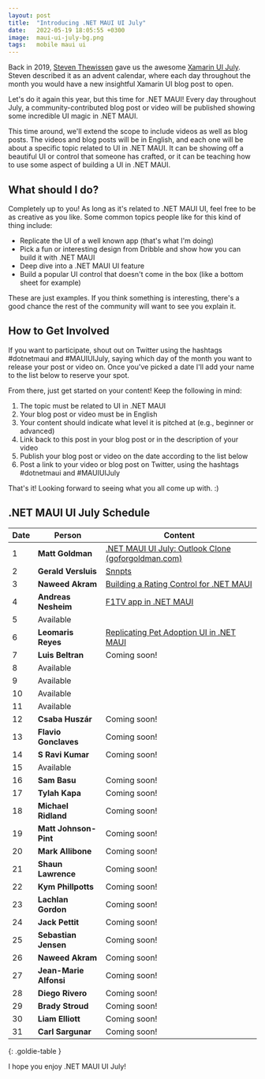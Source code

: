 ```yaml
---
layout: post
title:  "Introducing .NET MAUI UI July"
date:   2022-05-19 18:05:55 +0300
image:  maui-ui-july-bg.png
tags:   mobile maui ui
---
```


Back in 2019, [Steven Thewissen](https://thewissen.io/) gave us the awesome [Xamarin UI July](https://thewissen.io/introducing-xamarin-ui-july/). Steven described it as an advent calendar, where each day throughout the month you would have a new insightful Xamarin UI blog post to open.

Let's do it again this year, but this time for .NET MAUI! Every day throughout July, a community-contributed blog post or video will be published showing some incredible UI magic in .NET MAUI. 

This time around, we'll extend the scope to include videos as well as blog posts. The videos and blog posts will be in English, and each one will be about a specific topic related to UI in .NET MAUI. It can be showing off a beautiful UI or control that someone has crafted, or it can be teaching how to use some aspect of building a UI in .NET MAUI.

## What should I do?
Completely up to you! As long as it's related to .NET MAUI UI, feel free to be as creative as you like. Some common topics people like for this kind of thing include:

* Replicate the UI of a well known app (that's what I'm doing)
* Pick a fun or interesting design from Dribble and show how you can build it with .NET MAUI
* Deep dive into a .NET MAUI UI feature
* Build a popular UI control that doesn't come in the box (like a bottom sheet for example)

These are just examples. If you think something is interesting, there's a good chance the rest of the community will want to see you explain it.


## How to Get Involved
If you want to participate, shout out on Twitter using the hashtags #dotnetmaui and #MAUIUIJuly, saying which day of the month you want to release your post or video on. Once you've picked a date I'll add your name to the list below to reserve your spot.

From there, just get started on your content! Keep the following in mind:

1. The topic must be related to UI in .NET MAUI
2. Your blog post or video must be in English
3. Your content should indicate what level it is pitched at (e.g., beginner or advanced)
4. Link back to this post in your blog post or in the description of your video
5. Publish your blog post or video on the date according to the list below
6. Post a link to your video or blog post on Twitter, using the hashtags #dotnetmaui and #MAUIUIJuly

That's it! Looking forward to seeing what you all come up with. :)

## .NET MAUI UI July Schedule

| Date | Person             | Content                                                                                                       |
| ---- | ------------------ | ------------------------------------------------------------------------------------------------------------- |
| 1    | **Matt Goldman**       | [.NET MAUI UI July: Outlook Clone (goforgoldman.com)](https://goforgoldman.com/2022/06/30/outlook-clone.html) |
| 2    | **Gerald Versluis**    | [Snnpts](https://www.snppts.dev/)                                                                                                           |
| 3    | **Naweed Akram**          |     [Building a Rating Control for .NET MAUI](https://blogs.xgenoapps.com/post/2022/07/03/rating-view-maui)                                                                                                          |
| 4    | **Andreas Nesheim**    | [F1TV app in .NET MAUI](https://www.andreasnesheim.no/maui-ui-july-replicating-f1tv-app/)                                                                                                |
| 5    | Available          |                                                                                                               |
| 6    | **Leomaris Reyes**     | [Replicating Pet Adoption UI in .NET MAUI](https://askxammy.com/replicating-pet-adoption-ui-in-net-maui/)                                                                                                 |
| 7    | **Luis Beltran**       | Coming soon!                                                                                                  |
| 8    | Available          |                                                                                                               |
| 9    | Available          |                                                                                                               |
| 10   | Available          |                                                                                                               |
| 11   | Available          |                                                                                                               |
| 12   | **Csaba Huszár**       | Coming soon!                                                                                                  |
| 13   | **Flavio Gonclaves**   | Coming soon!                                                                                                  |
| 14   | **S Ravi Kumar**       | Coming soon!                                                                                                  |
| 15   | Available          |                                                                                                               |
| 16   | **Sam Basu**           | Coming soon!                                                                                                  |
| 17   | **Tylah Kapa**        | Coming soon!                                                                                                  |
| 18   | **Michael Ridland**    | Coming soon!                                                                                                  |
| 19   | **Matt Johnson-Pint**  | Coming soon!                                                                                                  |
| 20   | **Mark Allibone**      | Coming soon!                                                                                                  |
| 21   | **Shaun Lawrence**     | Coming soon!                                                                                                  |
| 22   | **Kym Phillpotts**     | Coming soon!                                                                                                  |
| 23   | **Lachlan Gordon**     | Coming soon!                                                                                                  |
| 24   | **Jack Pettit**        | Coming soon!                                                                                                  |
| 25   | **Sebastian Jensen**   | Coming soon!                                                                                                  |
| 26   | **Naweed Akram**       | Coming soon!                                                                                                  |
| 27   | **Jean-Marie Alfonsi** | Coming soon!                                                                                                  |
| 28   | **Diego Rivero**       | Coming soon!                                                                                                  |
| 29   | **Brady Stroud**       | Coming soon!                                                                                                  |
| 30   | **Liam Elliott**       | Coming soon!                                                                                                  |
| 31   | **Carl Sargunar**      | Coming soon!                                                                                                  |
{: .goldie-table }

I hope you enjoy .NET MAUI UI July!